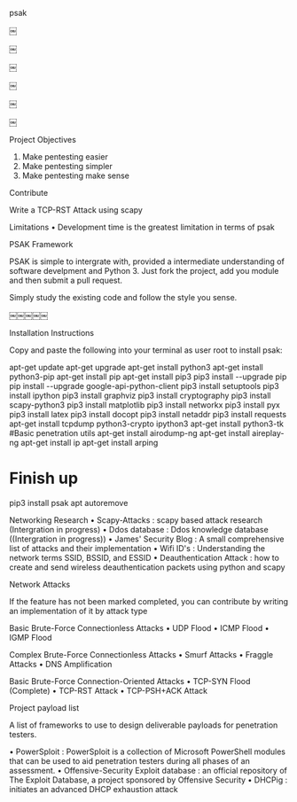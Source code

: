 
psak

￼

￼

￼

￼

￼

￼

Project Objectives
1. Make pentesting easier
2. Make pentesting simpler
3. Make pentesting make sense

Contribute

Write a TCP-RST Attack using scapy

Limitations
• Development time is the greatest limitation in terms of psak

PSAK Framework

PSAK is simple to intergrate with, provided a intermediate understanding of software develpment and Python 3. Just fork the project, add you module and then submit a pull request.

Simply study the existing code and follow the style you sense.


￼￼￼￼￼

Installation Instructions

Copy and paste the following into your terminal as user root to install psak:

apt-get update
apt-get upgrade
apt-get install python3
apt-get install python3-pip
apt-get install pip
apt-get install pip3
pip3 install --upgrade pip
pip install --upgrade google-api-python-client
pip3 install setuptools
pip3 install ipython
pip3 install graphviz
pip3 install cryptography
pip3 install scapy-python3
pip3 install matplotlib
pip3 install networkx
pip3 install pyx
pip3 install latex
pip3 install docopt
pip3 install netaddr
pip3 install requests
apt-get install tcpdump python3-crypto ipython3
apt-get install python3-tk
#Basic penetration utils
apt-get install airodump-ng
apt-get install aireplay-ng
apt-get install ip
apt-get install arping
# Finish up
pip3 install psak
apt autoremove



Networking Research
• Scapy-Attacks : scapy based attack research (Intergration in progress)
• Ddos database : Ddos knowledge database ((Intergration in progress))
• James' Security Blog : A small comprehensive list of attacks and their implementation
• Wifi ID's : Understanding the network terms SSID, BSSID, and ESSID
• Deauthentication Attack : how to create and send wireless deauthentication packets using python and scapy

Network Attacks

If the feature has not been marked completed, you can contribute by writing an implementation of it by attack type

Basic Brute-Force Connectionless Attacks
• UDP Flood
• ICMP Flood
• IGMP Flood

Complex Brute-Force Connectionless Attacks
• Smurf Attacks
• Fraggle Attacks
• DNS Amplification

Basic Brute-Force Connection-Oriented Attacks
• TCP-SYN Flood (Complete)
• TCP-RST Attack
• TCP-PSH+ACK Attack

Project payload list

A list of frameworks to use to design deliverable payloads for penetration testers.


• PowerSploit : PowerSploit is a collection of Microsoft PowerShell modules that can be used to aid penetration testers during all phases of an assessment.
• Offensive-Security Exploit database : an official repository of The Exploit Database, a project sponsored by Offensive Security
• DHCPig : initiates an advanced DHCP exhaustion attack

